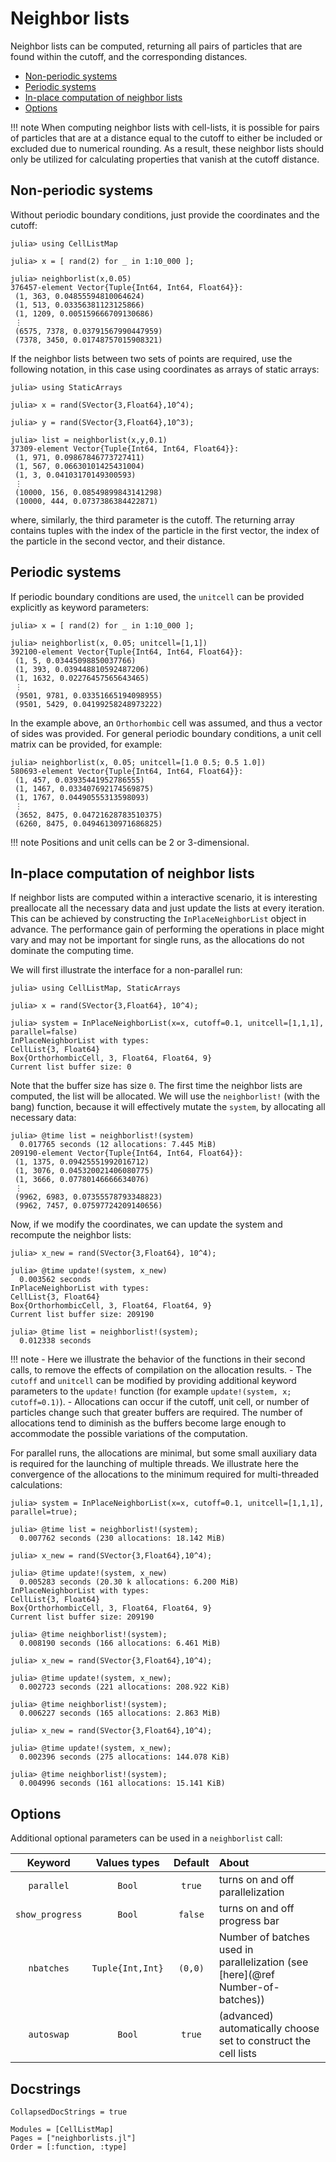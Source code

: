 # Neighbor lists

Neighbor lists can be computed, returning all pairs of particles that are found within the cutoff,
and the corresponding distances.  

- [Non-periodic systems](@ref)
- [Periodic systems](@ref)
- [In-place computation of neighbor lists](@ref)
- [Options](@ref)

!!! note
    When computing neighbor lists with cell-lists, it is possible for pairs of particles that are at a distance equal to the cutoff to either be included or excluded due to numerical rounding. As a result, these neighbor lists should only be utilized for calculating properties that vanish at the cutoff distance.
    
## Non-periodic systems

Without periodic boundary conditions, just provide the coordinates and the cutoff:

```julia-repl
julia> using CellListMap

julia> x = [ rand(2) for _ in 1:10_000 ];

julia> neighborlist(x,0.05)
376457-element Vector{Tuple{Int64, Int64, Float64}}:
 (1, 363, 0.04855594810064624)
 (1, 513, 0.03356381123125866)
 (1, 1209, 0.005159666709130686)
 ⋮
 (6575, 7378, 0.03791567990447959)
 (7378, 3450, 0.01748757015908321)
```

If the neighbor lists between two sets of points are required, use the following notation, 
in this case using coordinates as arrays of static arrays:
```julia-repl
julia> using StaticArrays

julia> x = rand(SVector{3,Float64},10^4);

julia> y = rand(SVector{3,Float64},10^3);

julia> list = neighborlist(x,y,0.1)
37309-element Vector{Tuple{Int64, Int64, Float64}}:
 (1, 971, 0.09867846773727411)
 (1, 567, 0.06630101425431004)
 (1, 3, 0.04103170149300593)
 ⋮
 (10000, 156, 0.08549899843141298)
 (10000, 444, 0.0737386384422871)
```

where, similarly, the third parameter is the cutoff.
The returning array contains tuples with the index of the particle in the first vector, the index of the particle in the second vector, and their distance.

## Periodic systems

If periodic boundary conditions are used, the `unitcell` can be provided explicitly as keyword parameters:

```julia-repl
julia> x = [ rand(2) for _ in 1:10_000 ]; 

julia> neighborlist(x, 0.05; unitcell=[1,1])
392100-element Vector{Tuple{Int64, Int64, Float64}}:
 (1, 5, 0.03445098850037766)
 (1, 393, 0.039448810592487206)
 (1, 1632, 0.02276457565643465)
 ⋮
 (9501, 9781, 0.03351665194098955)
 (9501, 5429, 0.04199258248973222)
```

In the example above, an `Orthorhombic` cell was assumed, and thus a vector of sides was provided. For general
periodic boundary conditions, a unit cell matrix can be provided, for example:

```julia-repl
julia> neighborlist(x, 0.05; unitcell=[1.0 0.5; 0.5 1.0])
580693-element Vector{Tuple{Int64, Int64, Float64}}:
 (1, 457, 0.03935441952786555)
 (1, 1467, 0.033407692174569875)
 (1, 1767, 0.04490555313598093)
 ⋮
 (3652, 8475, 0.04721628783510375)
 (6260, 8475, 0.04946130971686825)
```

!!! note
    Positions and unit cells can be 2 or 3-dimensional.

## In-place computation of neighbor lists

If neighbor lists are computed within a interactive scenario, it is interesting preallocate all the necessary
data and just update the lists at every iteration. This can be achieved by constructing the `InPlaceNeighborList` 
object in advance. The performance gain of performing the operations in place might vary and may not be 
important for single runs, as the allocations do not dominate the computing time. 

We will first illustrate the interface for a non-parallel run:
```julia-repl
julia> using CellListMap, StaticArrays

julia> x = rand(SVector{3,Float64}, 10^4);

julia> system = InPlaceNeighborList(x=x, cutoff=0.1, unitcell=[1,1,1], parallel=false)
InPlaceNeighborList with types: 
CellList{3, Float64}
Box{OrthorhombicCell, 3, Float64, Float64, 9}
Current list buffer size: 0
```

Note that the buffer size has size `0`. The first time the neighbor lists are computed, the list will
be allocated. We will use the `neighborlist!` (with the bang) function, because it will effectively 
mutate the `system`, by allocating all necessary data:

```julia-repl
julia> @time list = neighborlist!(system)
  0.017765 seconds (12 allocations: 7.445 MiB)
209190-element Vector{Tuple{Int64, Int64, Float64}}:
 (1, 1375, 0.09425551992016712)
 (1, 3076, 0.045320021406080775)
 (1, 3666, 0.07780146666634076)
 ⋮
 (9962, 6983, 0.07355578793348823)
 (9962, 7457, 0.07597724209140656)
```

Now, if we modify the coordinates, we can update the system and recompute the neighbor lists:
```julia-repl
julia> x_new = rand(SVector{3,Float64}, 10^4);

julia> @time update!(system, x_new)
  0.003562 seconds
InPlaceNeighborList with types: 
CellList{3, Float64}
Box{OrthorhombicCell, 3, Float64, Float64, 9}
Current list buffer size: 209190

julia> @time list = neighborlist!(system);
  0.012338 seconds
```

!!! note
    - Here we illustrate the behavior of the functions in their second calls, to remove the 
      effects of compilation on the allocation results.
    - The `cutoff` and `unitcell`  can be modified by providing additional keyword parameters
      to the `update!` function (for example `update!(system, x; cutoff=0.1)`).
    - Allocations can occur if the cutoff, unit cell, or number of particles change such
      that greater buffers are required. The number of allocations tend to diminish as 
      the buffers become large enough to accommodate the possible variations of the computation.

For parallel runs, the allocations are minimal, but some small auxiliary data is required for the
launching of multiple threads. We illustrate here the convergence of the allocations to the 
minimum required for multi-threaded calculations:

```julia-repl
julia> system = InPlaceNeighborList(x=x, cutoff=0.1, unitcell=[1,1,1], parallel=true);

julia> @time list = neighborlist!(system);
  0.007762 seconds (230 allocations: 18.142 MiB)

julia> x_new = rand(SVector{3,Float64},10^4);

julia> @time update!(system, x_new)
  0.005283 seconds (20.30 k allocations: 6.200 MiB)
InPlaceNeighborList with types: 
CellList{3, Float64}
Box{OrthorhombicCell, 3, Float64, Float64, 9}
Current list buffer size: 209190

julia> @time neighborlist!(system);
  0.008190 seconds (166 allocations: 6.461 MiB)

julia> x_new = rand(SVector{3,Float64},10^4);

julia> @time update!(system, x_new);
  0.002723 seconds (221 allocations: 208.922 KiB)

julia> @time neighborlist!(system);
  0.006227 seconds (165 allocations: 2.863 MiB)

julia> x_new = rand(SVector{3,Float64},10^4);

julia> @time update!(system, x_new);
  0.002396 seconds (275 allocations: 144.078 KiB)

julia> @time neighborlist!(system);
  0.004996 seconds (161 allocations: 15.141 KiB)
```

## Options

Additional optional parameters can be used in a `neighborlist` call:

| Keyword |  Values types | Default | About |
|:-------:|:-------:|:-------:|:------|
| `parallel` | `Bool`  | `true` | turns on and off parallelization |
| `show_progress` | `Bool` | `false` |  turns on and off progress bar | 
| `nbatches` | `Tuple{Int,Int}` | `(0,0)` |  Number of batches used in parallelization (see [here](@ref Number-of-batches)) | 
| `autoswap` | `Bool` | `true` |  (advanced) automatically choose set to construct the cell lists |


## Docstrings

```@meta
CollapsedDocStrings = true
```

```@autodocs
Modules = [CellListMap]
Pages = ["neighborlists.jl"]
Order = [:function, :type]
```



